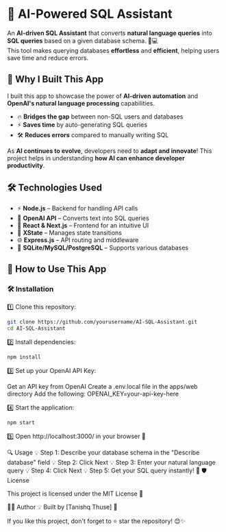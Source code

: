 # 🚀 AI-Powered SQL Assistant  

An **AI-driven SQL Assistant** that converts **natural language queries** into **SQL queries** based on a given database schema. 🧠💻  
This tool makes querying databases **effortless** and **efficient**, helping users save time and reduce errors.  

## 🌟 Why I Built This App  
I built this app to showcase the power of **AI-driven automation** and **OpenAI's natural language processing** capabilities.  
- 🔥 **Bridges the gap** between non-SQL users and databases  
- ⚡ **Saves time** by auto-generating SQL queries  
- 🛠 **Reduces errors** compared to manually writing SQL  

As **AI continues to evolve**, developers need to **adapt and innovate**! This project helps in understanding **how AI can enhance developer productivity**.  

## 🛠 Technologies Used  
- ⚡ **Node.js** – Backend for handling API calls  
- 🧠 **OpenAI API** – Converts text into SQL queries  
- 🎨 **React & Next.js** – Frontend for an intuitive UI  
- 🔄 **XState** – Manages state transitions  
- 🌐 **Express.js** – API routing and middleware  
- 💾 **SQLite/MySQL/PostgreSQL** – Supports various databases  

## 🚀 How to Use This App  
### 🛠 Installation  
1️⃣ Clone this repository:  
```bash
git clone https://github.com/yourusername/AI-SQL-Assistant.git
cd AI-SQL-Assistant
```

2️⃣ Install dependencies:

```bash
npm install
```

3️⃣ Set up your OpenAI API Key:

Get an API key from OpenAI
Create a .env.local file in the apps/web directory
Add the following:
OPENAI_KEY=your-api-key-here

4️⃣ Start the application:

```bash
npm start
```

5️⃣ Open http://localhost:3000/ in your browser 🎉

🔍 Usage
💡 Step 1: Describe your database schema in the "Describe database" field
💡 Step 2: Click Next
💡 Step 3: Enter your natural language query
💡 Step 4: Click Next
💡 Step 5: Get your SQL query instantly! 🚀
🛡️ License

This project is licensed under the MIT License 📜

👨‍💻 Author
💡 Built by [Tanishq Thuse] 💙

If you like this project, don't forget to ⭐ star the repository! 😊✨
